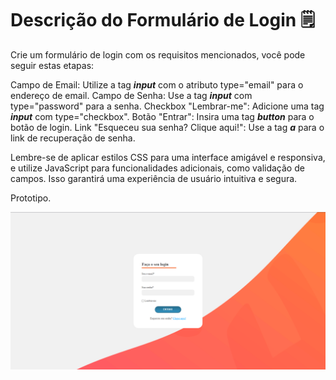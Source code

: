 # Descrição do Formulário de Login 🗒️
Crie um formulário de login com os requisitos mencionados, você pode seguir estas etapas:

Campo de Email: Utilize a tag ***input*** com o atributo type="email" para o endereço de email. 
Campo de Senha: Use a tag ***input*** com type="password" para a senha.
Checkbox "Lembrar-me": Adicione uma tag ***input*** com type="checkbox". 
Botão "Entrar": Insira uma tag ***button*** para o botão de login. 
Link "Esqueceu sua senha? Clique aqui!": Use a tag ***a*** para o link de recuperação de senha. 

Lembre-se de aplicar estilos CSS para uma interface amigável e responsiva, e utilize JavaScript para funcionalidades adicionais, como validação de campos. Isso garantirá uma experiência de usuário intuitiva e segura.

Prototipo.

![Prototipo](../Formulario/image/prototipo.png)